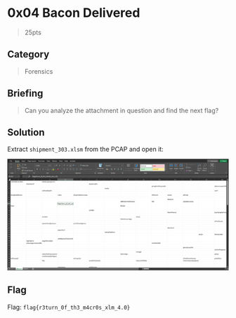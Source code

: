 # 0x04 Bacon Delivered
> 25pts

## Category
> Forensics

## Briefing
> Can you analyze the attachment in question and find the next flag?

## Solution
Extract `shipment_303.xlsm` from the PCAP and open it:

![Shipment.png](Shipment.png)

## Flag
Flag: `flag{r3turn_0f_th3_m4cr0s_xlm_4.0}`